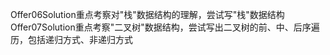 Offer06Solution重点考察对"栈"数据结构的理解，尝试写"栈"数据结构
Offer07Solution重点考察"二叉树"数据结构，尝试写出二叉树的前、中、后序遍历，包括递归方式、非递归方式